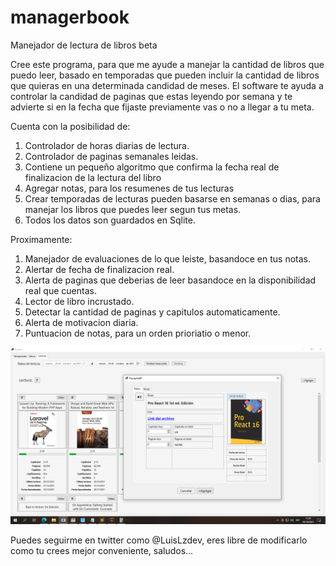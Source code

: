 # managerbook
Manejador de lectura de libros beta

Cree este programa, para que me ayude a manejar la cantidad de libros que puedo leer, basado en temporadas que pueden incluir la cantidad de libros que quieras en una determinada candidad de meses. El software te ayuda a controlar la candidad de paginas que estas leyendo por semana y te advierte si en la fecha que fijaste previamente vas o no a llegar a tu meta.

Cuenta con la posibilidad de:
1. Controlador de horas diarias de lectura.
2. Controlador de paginas semanales leidas.
3. Contiene un pequeño algoritmo que confirma la fecha real de finalizacion de la lectura del libro
4. Agregar notas, para los resumenes de tus lecturas
5. Crear temporadas de lecturas pueden basarse en semanas o dias, para manejar los libros que puedes leer segun tus metas.
6. Todos los datos son guardados en Sqlite.

Proximamente:
1. Manejador de evaluaciones de lo que leiste, basandoce en tus notas.
2. Alertar de fecha de finalizacion real.
3. Alerta de paginas que deberias de leer basandoce en la disponibilidad real que cuentas.
4. Lector de libro incrustado.
5. Detectar la cantidad de paginas y capitulos automaticamente.
6. Alerta de motivacion diaria.
7. Puntuacion de notas, para un orden prioriatio o menor.

![Previo](https://raw.githubusercontent.com/luislozad/managerbook/master/manager_book.png)

Puedes seguirme en twitter como @LuisLzdev, eres libre de modificarlo como tu crees mejor conveniente, saludos...

